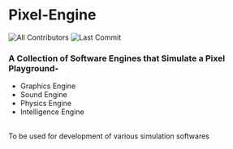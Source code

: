 # Pixel-Engine
![All Contributors](https://img.shields.io/github/contributors/prskid1000/Chiku-Engine)
![Last Commit](https://img.shields.io/github/last-commit/prskid1000/Chiku-Engine)


### A Collection of Software Engines that Simulate a Pixel Playground-
- Graphics Engine
- Sound Engine
- Physics Engine
- Intelligence Engine

<br>
To be used for development of various simulation softwares
